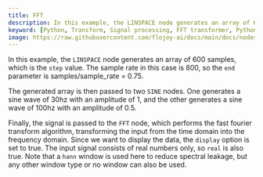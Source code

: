 ```yaml
---
title: FFT
description: In this example, the LINSPACE node generates an array of 600 samples, which is the step value. The signal is passed to the FFT node, which performs the fast fourier transform algorithm, transforming the input from the time domain into the frequency domain. 
keyword: [Python, Transform, Signal processing, FFT transformer, Python Fast Fourier Transform, Signal processing with FFT, Python frequency analysis, Streamline data analysis, Signal processing transformations, FFT calculation in Python, Python data manipulation, Accurate data insights, Frequency analysis using FFT]
image: https://raw.githubusercontent.com/flojoy-ai/docs/main/docs/nodes/TRANSFORMERS/SIGNAL_PROCESSING/FFT/examples/EX1/output.jpeg
---
```


In this example, the `LINSPACE` node generates an array of 600 samples, which is the `step` value.
The sample rate in this case is 800, so the `end` parameter is samples/sample_rate = 0.75.

The generated array is then passed to two `SINE` nodes. One generates a sine wave of 30hz with an amplitude of 1, and the other generates a sine wave of 100hz with an amplitude of 0.5.

Finally, the signal is passed to the `FFT` node, which performs the fast fourier transform algorithm, 
transforming the input from the time domain into the frequency domain. Since we want to display the data,
the `display` option is set to true. The input signal consists of real numbers only, so `real` is also true.
Note that a `hann` window is used here to reduce spectral leakage, but any other window type or no window can also be used.